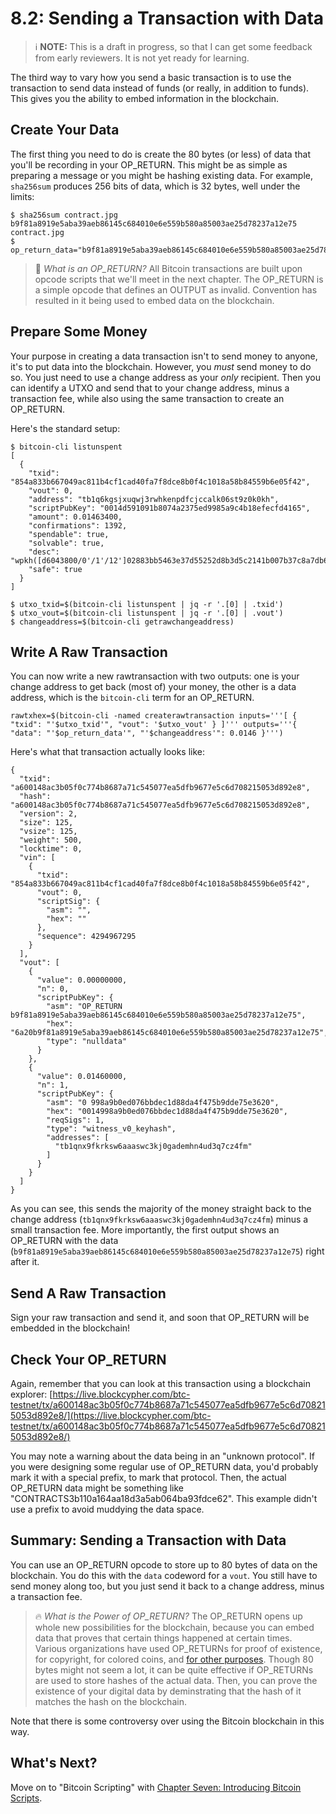 # 8.2: Sending a Transaction with Data

> :information_source: **NOTE:** This is a draft in progress, so that I can get some feedback from early reviewers. It is not yet ready for learning.

The third way to vary how you send a basic transaction is to use the transaction to send data instead of funds (or really, in addition to funds). This gives you the ability to embed information in the blockchain.

## Create Your Data

The first thing you need to do is create the 80 bytes (or less) of data that you'll be recording in your OP_RETURN. This might be as simple as preparing a message or you might be hashing existing data. For example, `sha256sum` produces 256 bits of data, which is 32 bytes, well under the limits:
```
$ sha256sum contract.jpg
b9f81a8919e5aba39aeb86145c684010e6e559b580a85003ae25d78237a12e75  contract.jpg
$ op_return_data="b9f81a8919e5aba39aeb86145c684010e6e559b580a85003ae25d78237a12e75"
```
> :book: _What is an OP_RETURN?_ All Bitcoin transactions are built upon opcode scripts that we'll meet in the next chapter. The OP_RETURN is a simple  opcode that defines an OUTPUT as invalid. Convention has resulted in it being used to embed data on the blockchain.

## Prepare Some Money

Your purpose in creating a data transaction isn't to send money to anyone, it's to put data into the blockchain. However, you _must_ send money to do so. You just need to use a change address as your _only_ recipient. Then you can identify a UTXO and send that to your change address, minus a transaction fee, while also using the same transaction to create an OP_RETURN.

Here's the standard setup:
```
$ bitcoin-cli listunspent
[
  {
    "txid": "854a833b667049ac811b4cf1cad40fa7f8dce8b0f4c1018a58b84559b6e05f42",
    "vout": 0,
    "address": "tb1q6kgsjxuqwj3rwhkenpdfcjccalk06st9z0k0kh",
    "scriptPubKey": "0014d591091b8074a2375ed9985a9c4b18efecfd4165",
    "amount": 0.01463400,
    "confirmations": 1392,
    "spendable": true,
    "solvable": true,
    "desc": "wpkh([d6043800/0'/1'/12']02883bb5463e37d55252d8b3d5c2141b007b37c8a7db6211f75c955acc5ea325eb)#cjr03mru",
    "safe": true
  }
]

$ utxo_txid=$(bitcoin-cli listunspent | jq -r '.[0] | .txid')
$ utxo_vout=$(bitcoin-cli listunspent | jq -r '.[0] | .vout')
$ changeaddress=$(bitcoin-cli getrawchangeaddress)
```

## Write A Raw Transaction

You can now write a new rawtransaction with two outputs: one is your change address to get back (most of) your money, the other is a data address, which is the `bitcoin-cli` term for an OP_RETURN.
```
rawtxhex=$(bitcoin-cli -named createrawtransaction inputs='''[ { "txid": "'$utxo_txid'", "vout": '$utxo_vout' } ]''' outputs='''{ "data": "'$op_return_data'", "'$changeaddress'": 0.0146 }''')
```


Here's what that transaction actually looks like:
```
{
  "txid": "a600148ac3b05f0c774b8687a71c545077ea5dfb9677e5c6d708215053d892e8",
  "hash": "a600148ac3b05f0c774b8687a71c545077ea5dfb9677e5c6d708215053d892e8",
  "version": 2,
  "size": 125,
  "vsize": 125,
  "weight": 500,
  "locktime": 0,
  "vin": [
    {
      "txid": "854a833b667049ac811b4cf1cad40fa7f8dce8b0f4c1018a58b84559b6e05f42",
      "vout": 0,
      "scriptSig": {
        "asm": "",
        "hex": ""
      },
      "sequence": 4294967295
    }
  ],
  "vout": [
    {
      "value": 0.00000000,
      "n": 0,
      "scriptPubKey": {
        "asm": "OP_RETURN b9f81a8919e5aba39aeb86145c684010e6e559b580a85003ae25d78237a12e75",
        "hex": "6a20b9f81a8919e5aba39aeb86145c684010e6e559b580a85003ae25d78237a12e75",
        "type": "nulldata"
      }
    },
    {
      "value": 0.01460000,
      "n": 1,
      "scriptPubKey": {
        "asm": "0 998a9b0ed076bbdec1d88da4f475b9dde75e3620",
        "hex": "0014998a9b0ed076bbdec1d88da4f475b9dde75e3620",
        "reqSigs": 1,
        "type": "witness_v0_keyhash",
        "addresses": [
          "tb1qnx9fkrksw6aaaswc3kj0gademhn4ud3q7cz4fm"
        ]
      }
    }
  ]
}

```
As you can see, this sends the majority of the money straight back to the change address (`tb1qnx9fkrksw6aaaswc3kj0gademhn4ud3q7cz4fm`) minus a small transaction fee. More importantly, the first output shows an OP_RETURN with the data (`b9f81a8919e5aba39aeb86145c684010e6e559b580a85003ae25d78237a12e75`) right after it.

## Send A Raw Transaction

Sign your raw transaction and send it, and soon that OP_RETURN will be embedded in the blockchain!

## Check Your OP_RETURN

Again, remember that you can look at this transaction using a blockchain explorer: 
[https://live.blockcypher.com/btc-testnet/tx/a600148ac3b05f0c774b8687a71c545077ea5dfb9677e5c6d708215053d892e8/](https://live.blockcypher.com/btc-testnet/tx/a600148ac3b05f0c774b8687a71c545077ea5dfb9677e5c6d708215053d892e8/)

You may note a warning about the data being in an "unknown protocol". If you were designing some regular use of OP_RETURN data, you'd probably mark it with a special prefix, to mark that protocol. Then, the actual OP_RETURN data might be something like "CONTRACTS3b110a164aa18d3a5ab064ba93fdce62". This example didn't use a prefix to avoid muddying the data space.

## Summary: Sending a Transaction with Data

You can use an OP_RETURN opcode to store up to 80 bytes of data on the blockchain. You do this with the `data` codeword for a `vout`. You still have to send money along too, but you just send it back to a change address, minus a transaction fee.

> :fire: _What is the Power of OP_RETURN?_ The OP_RETURN opens up whole new possibilities for the blockchain, because you can embed data that proves that certain things happened at certain times. Various organizations have used OP_RETURNs for proof of existence, for copyright, for colored coins, and [for other purposes](https://en.bitcoin.it/wiki/OP_RETURN). Though 80 bytes might not seem a lot, it can be quite effective if OP_RETURNs are used to store hashes of the actual data. Then, you can prove the existence of your digital data by deminstrating that the hash of it matches the hash on the blockchain.

Note that there is some controversy over using the Bitcoin blockchain in this way.

## What's Next?

Move on to "Bitcoin Scripting" with [Chapter Seven: Introducing Bitcoin Scripts](07_0_Introducing_Bitcoin_Scripts.md).
